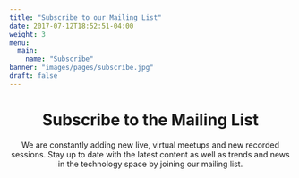 ```yaml
---
title: "Subscribe to our Mailing List"
date: 2017-07-12T18:52:51-04:00
weight: 3
menu:
  main:
    name: "Subscribe"
banner: "images/pages/subscribe.jpg"
draft: false
---
```


<!-- markdownlint-disable -->
<main>
  <div class="mb-20">
    <header class="container px-6 pt-12 pb-10 mx-auto">
      <h1 class="mb-2 text-5xl font-bold">Subscribe to the Mailing List</h1>
      <p class="max-w-3xl text-xl">
        We are constantly adding new live, virtual meetups and new recorded sessions. Stay up to date with the latest content as well as trends and news in the technology space by joining our mailing list.
      </p>
    </header>
  </div>

  <!-- TODO: Appears outside of <main> tag -->
  <script src="https://certifiedfreshevents.activehosted.com/f/embed.php?id=1" type="text/javascript" charset="utf-8"></script>


</main>
<!-- markdownlint-restore -->
